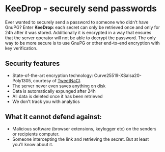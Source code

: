 # KeeDrop - securely send passwords

Ever wanted to securely send a password to someone who didn't have GnuPG?
Enter **KeeDrop**: each secret can only be retrieved once and only for 24h after
it was stored. Additionally it is encrypted in a way that ensures that the
server operator will not be able to decrypt the password.
The only way to be more secure is to use GnuPG or other end-to-end encryption
with key verification.

## Security features

- State-of-the-art encryption technology: Curve25519-XSalsa20-Poly1305, courtesy of [TweetNaCl](http://tweetnacl.js.org/).
- The server never even saves anything on disk
- Data is automatically expunged after 24h
- All data is deleted once it has been retrieved
- We don't track you with analytics

## What it cannot defend against:

- Malicious software (browser extensions, keylogger etc) on the senders or recipients computer.
- Someone intercepting the link and retrieving the secret. But at least you'll know about it.